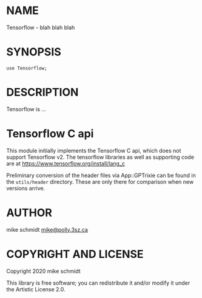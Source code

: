 NAME
====

Tensorflow - blah blah blah

SYNOPSIS
========

```perl6
use Tensorflow;
```

DESCRIPTION
===========

Tensorflow is ...


Tensorflow C api
================

This module initially implements the  Tensorflow C api, which does not support Tensorflow v2. The tensorflow libraries as well as supporting code are at https://www.tensorflow.org/install/lang_c

Preliminary conversion of the header files via App::GPTrixie can be found in the `utils/header` directory. These are only there for comparison when new versions arrive. 

AUTHOR
======

mike schmidt <mike@polly.3sz.ca>

COPYRIGHT AND LICENSE
=====================

Copyright 2020 mike schmidt

This library is free software; you can redistribute it and/or modify it under the Artistic License 2.0.

